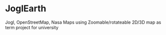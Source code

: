 JoglEarth
=========

Jogl, OpenStreetMap, Nasa Maps using Zoomable/rotateable 2D/3D map as term project for university
